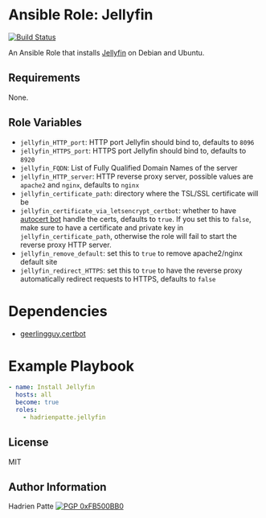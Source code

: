 # Ansible Role: Jellyfin

[![Build Status](https://travis-ci.com/HadrienPatte/ansible-role-jellyfin.svg?branch=master)](https://travis-ci.com/HadrienPatte/ansible-role-jellyfin)

An Ansible Role that installs [Jellyfin](https://github.com/jellyfin/jellyfin) on Debian and Ubuntu.

## Requirements

None.

## Role Variables

* `jellyfin_HTTP_port`: HTTP port Jellyfin should bind to, defaults to `8096`
* `jellyfin_HTTPS_port`: HTTPS port Jellyfin should bind to, defaults to `8920`
* `jellyfin_FQDN`: List of Fully Qualified Domain Names of the server
* `jellyfin_HTTP_server`: HTTP reverse proxy server, possible values are
  `apache2` and `nginx`, defaults to `nginx`
* `jellyfin_certificate_path`: directory where the TSL/SSL certificate will be
* `jellyfin_certificate_via_letsencrypt_certbot`: whether to have [autocert bot](https://certbot.eff.org/) handle the certs, defaults to `true`. If you set this to `false`, make sure to have
  a certificate and private key in `jellyfin_certificate_path`, otherwise the
  role will fail to start the reverse proxy HTTP server. 
* `jellyfin_remove_default`: set this to `true` to remove apache2/nginx default
  site
* `jellyfin_redirect_HTTPS`: set this to `true` to have the reverse proxy
  automatically redirect requests to HTTPS, defaults to `false`

# Dependencies

* [geerlingguy.certbot](https://github.com/geerlingguy/ansible-role-certbot)

# Example Playbook

```yaml
- name: Install Jellyfin
  hosts: all
  become: true
  roles:
    - hadrienpatte.jellyfin
```

## License

MIT

## Author Information

Hadrien Patte [![PGP 0xFB500BB0](https://peegeepee.com/badge/orange/FB500BB0.svg)](https://peegeepee.com/FB500BB0)
